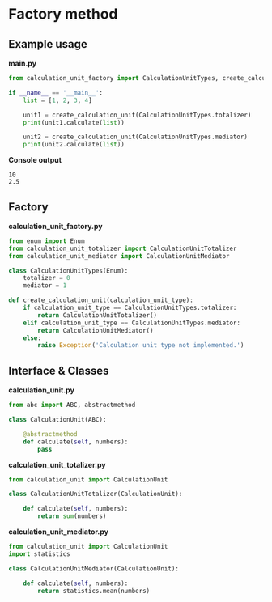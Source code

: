# Factory method

## Example usage

**main.py**
```python src\main.py
from calculation_unit_factory import CalculationUnitTypes, create_calculation_unit

if __name__ == '__main__':
    list = [1, 2, 3, 4]

    unit1 = create_calculation_unit(CalculationUnitTypes.totalizer)    
    print(unit1.calculate(list))

    unit2 = create_calculation_unit(CalculationUnitTypes.mediator)  
    print(unit2.calculate(list)) 
```

**Console output**
```console
10
2.5
```

## Factory

**calculation_unit_factory.py**
```python src\calculation_unit_factory.py
from enum import Enum
from calculation_unit_totalizer import CalculationUnitTotalizer
from calculation_unit_mediator import CalculationUnitMediator

class CalculationUnitTypes(Enum):
    totalizer = 0
    mediator = 1

def create_calculation_unit(calculation_unit_type):
    if calculation_unit_type == CalculationUnitTypes.totalizer:
        return CalculationUnitTotalizer()
    elif calculation_unit_type == CalculationUnitTypes.mediator:
        return CalculationUnitMediator()
    else:
        raise Exception('Calculation unit type not implemented.')
```

## Interface & Classes

**calculation_unit.py**
```python src\calculation_unit.py
from abc import ABC, abstractmethod

class CalculationUnit(ABC):

    @abstractmethod
    def calculate(self, numbers):
        pass
```

**calculation_unit_totalizer.py**
```python src\calculation_unit_totalizer.py
from calculation_unit import CalculationUnit

class CalculationUnitTotalizer(CalculationUnit):

    def calculate(self, numbers):
        return sum(numbers)
```

**calculation_unit_mediator.py**
```python src\calculation_unit_mediator.py
from calculation_unit import CalculationUnit
import statistics

class CalculationUnitMediator(CalculationUnit):

    def calculate(self, numbers):
        return statistics.mean(numbers)
```